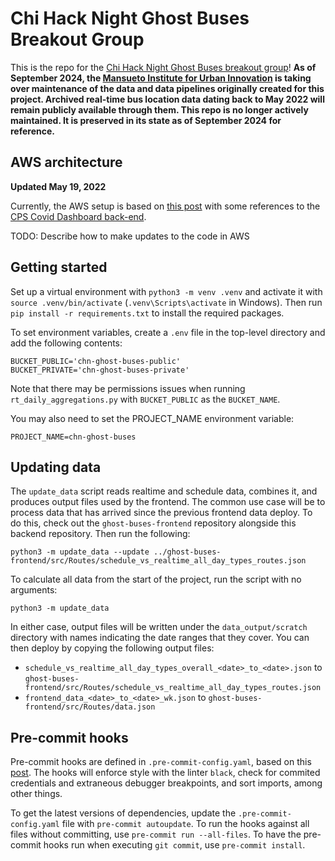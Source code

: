 # Chi Hack Night Ghost Buses Breakout Group

This is the repo for the [Chi Hack Night Ghost Buses breakout group](https://github.com/chihacknight/breakout-groups/issues/217)! **As of September 2024, the [Mansueto Institute for Urban Innovation](https://miurban.uchicago.edu/) is taking over maintenance of the data and data pipelines originally created for this project. Archived real-time bus location data dating back to May 2022 will remain publicly available through them. This repo is no longer actively maintained. It is preserved in its state as of September 2024 for reference.**

## AWS architecture
__Updated May 19, 2022__

Currently, the AWS setup is based on [this post](https://towardsdatascience.com/serverless-covid-19-data-scraper-with-python-and-aws-lambda-d6789a551b78) with some references to the [CPS Covid Dashboard back-end](https://github.com/misterjacko/CPS-COVID-BE).

TODO: Describe how to make updates to the code in AWS

## Getting started
Set up a virtual environment with `python3 -m venv .venv` and activate it with `source .venv/bin/activate` (`.venv\Scripts\activate` in Windows). Then run `pip install -r requirements.txt` to install the required packages.

To set environment variables, create a `.env` file in the top-level directory and add the following contents:
```
BUCKET_PUBLIC='chn-ghost-buses-public'
BUCKET_PRIVATE='chn-ghost-buses-private'
```
Note that there may be permissions issues when running `rt_daily_aggregations.py` with `BUCKET_PUBLIC` as the `BUCKET_NAME`.

You may also need to set the PROJECT_NAME environment variable:

```
PROJECT_NAME=chn-ghost-buses
```

## Updating data

The `update_data` script reads realtime and schedule data, combines it, and produces output files used by the frontend. The common use case will be to process data that has arrived since the previous frontend data deploy. To do this, check out the `ghost-buses-frontend` repository alongside this backend repository. Then run the following:

`python3 -m update_data --update ../ghost-buses-frontend/src/Routes/schedule_vs_realtime_all_day_types_routes.json`

To calculate all data from the start of the project, run the script with no arguments:

`python3 -m update_data`

In either case, output files will be written under the `data_output/scratch` directory with names indicating the date ranges that they cover. You can then deploy by copying the following output files:
 
- `schedule_vs_realtime_all_day_types_overall_<date>_to_<date>.json` to `ghost-buses-frontend/src/Routes/schedule_vs_realtime_all_day_types_routes.json`
- `frontend_data_<date>_to_<date>_wk.json` to `ghost-buses-frontend/src/Routes/data.json`

## Pre-commit hooks
Pre-commit hooks are defined in `.pre-commit-config.yaml`, based on this [post](https://towardsdatascience.com/pre-commit-hooks-you-must-know-ff247f5feb7e). The hooks will enforce style with the linter `black`, check for commited credentials and extraneous debugger breakpoints, and sort imports, among other things.

To get the latest versions of dependencies, update the `.pre-commit-config.yaml` file with `pre-commit autoupdate`. To run the hooks against all files without committing, use `pre-commit run --all-files`. To have the pre-commit hooks run when executing `git commit`, use `pre-commit install`.
